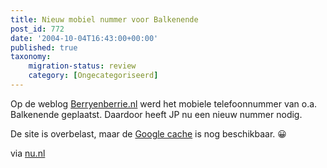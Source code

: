 ```yaml
---
title: Nieuw mobiel nummer voor Balkenende
post_id: 772
date: '2004-10-04T16:43:00+00:00'
published: true
taxonomy:
    migration-status: review
    category: [Ongecategoriseerd]
---
```

Op de weblog [Berryenberrie.nl](https://web.archive.org/web/20050207110754/http://62.93.239.30/home/) werd het mobiele telefoonnummer van o.a. Balkenende geplaatst. Daardoor heeft JP nu een nieuw nummer nodig.

De site is overbelast, maar de [Google cache](https://web.archive.org/web/20050207110754/http://66.102.9.104/search?q=cache:BOtIQYvI-Y8J:berryenberrie.nl/home/index.php%3Faction%3Dfullnews%26showcomments%3D1%26id%3D517+berryenberrie.nl+telefoonnummers&hl=en&lr=&ie=UTF-8&strip=1) is nog beschikbaar. 😀

via [nu.nl](https://web.archive.org/web/20050207110754/http://nu.nl/news.jsp?n=420922&c=51)